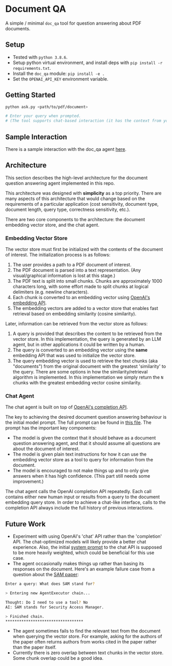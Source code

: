 # Document QA

A simple / minimal `doc_qa` tool for question answering about PDF documents.

## Setup

- Tested with `python 3.8.6`.
- Setup python virtual environment, and install deps with `pip install -r requirements.txt`.
- Install the `doc_qa` module: `pip install -e .`
- Set the `OPENAI_API_KEY` environment variable.

## Getting Started

```bash
python ask.py <path/to/pdf/document>

# Enter your query when prompted.
# (The tool supports chat-based interaction (it has the context from your previous queries).)
```
## Sample Interaction

There is a sample interaction with the doc_qa agent [here](SAMPLE_DOC_QA.md).

## Architecture

This section describes the high-level architecture for the document question answering agent implemented in this repo.

This architecture was designed with **simplicity** as a top priority. There are many aspects of this architecture that would change based on the requirements of a particular application (cost sensitivity, document type, document length, query type, correctness sensitivity, etc.).

There are two core components to the architecture: the document embedding vector store, and the chat agent.

### Embedding Vector Store

The vector store must first be initialized with the contents of the document of interest. The initialization process is as follows:
1. The user provides a path to a PDF document of interest.
2. The PDF document is parsed into a text representation. (Any visual/graphical information is lost at this stage.)
3. The PDF text is split into small chunks. Chunks are approximately 1000 characters long, with some effort made to split chunks at logical delimiters (e.g. newline characters).
4. Each chunk is converted to an embedding vector using [OpenAI's embedding API](https://platform.openai.com/docs/api-reference/embeddings).
5. The embedding vectors are added to a vector store that enables fast retrieval based on embedding similarity (cosine similarity).

Later, information can be retrieved from the vector store as follows:
1. A query is provided that describes the content to be retrieved from the vector store. In this implementation, the query is generated by an LLM agent, but in other applications it could be written by a human.
2. The query is converted to an embedding vector using the **same** embedding API that was used to initialize the vector store.
3. The query embedding vector is used to retrieve the text chunks (aka "documents") from the original document with the greatest 'similarity' to the query. There are some options in how the similarity/retrieval algorithm is implemented. In this implementation we simply return the `N` chunks with the greatest embedding vector cosine similarity.

### Chat Agent

The chat agent is built on top of [OpenAI's completion API](https://platform.openai.com/docs/api-reference/completions).

The key to achieving the desired document question answering behaviour is the initial model prompt. The full prompt can be found in [this file](doc_qa/agent/prompt.py). The prompt has the important key components:
- The model is given the context that it should behave as a document question answering agent, and that it should assume all questions are about the document of interest.
- The model is given plain text instructions for how it can use the embedding vector store as a tool to query for information from the document.
- The model is encouraged to not make things up and to only give answers when it has high confidence. (This part still needs some improvement.)

The chat agent calls the OpenAI completion API repeatedly. Each call contains either new human input or results from a query to the document embedding query store. In order to achieve a chat-like interface, calls to the completion API always include the full history of previous interactions.

## Future Work

- Experiment with using OpenAI's 'chat' API rather than the 'completion' API. The chat-optimized models will likely provide a better chat experience. Also, the initial [system prompt](https://platform.openai.com/docs/guides/chat/introduction) to the chat API is supposed to be more heavily weighted, which could be beneficial for this use case.
- The agent occasionally makes things up rather than basing its responses on the document. Here's an example failure case from a question about the [SAM paper](https://arxiv.org/pdf/2304.02643.pdf):
```bash
Enter a query: What does SAM stand for?

> Entering new AgentExecutor chain...

Thought: Do I need to use a tool? No
AI: SAM stands for Security Access Manager.

> Finished chain.
**********************************
```
- The agent sometimes fails to find the relevant text from the document when querying the vector store. For example, asking for the authors of the paper often returns authors from works cited in the paper rather than the paper itself.
- Currently there is zero overlap between text chunks in the vector store. Some chunk overlap could be a good idea.

